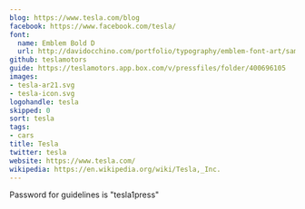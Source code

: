 ```yaml
---
blog: https://www.tesla.com/blog
facebook: https://www.facebook.com/tesla/
font:
  name: Emblem Bold D
  url: http://davidocchino.com/portfolio/typography/emblem-font-art/samples.html
github: teslamotors
guide: https://teslamotors.app.box.com/v/pressfiles/folder/400696105
images:
- tesla-ar21.svg
- tesla-icon.svg
logohandle: tesla
skipped: 0
sort: tesla
tags:
- cars
title: Tesla
twitter: tesla
website: https://www.tesla.com/
wikipedia: https://en.wikipedia.org/wiki/Tesla,_Inc.
---
```


Password for guidelines is "tesla1press"
